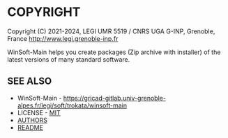 # COPYRIGHT

Copyright (C) 2021-2024, LEGI UMR 5519 / CNRS UGA G-INP, Grenoble, France
 http://www.legi.grenoble-inp.fr

WinSoft-Main helps you create packages (Zip archive with installer)
of the latest versions of many standard software.

## SEE ALSO

 * WinSoft-Main - https://gricad-gitlab.univ-grenoble-alpes.fr/legi/soft/trokata/winsoft-main
 * LICENSE - [MIT](https://spdx.org/licenses/MIT.html)
 * [AUTHORS](AUTHORS.md)
 * [README](README.md)
